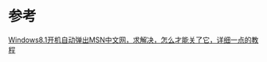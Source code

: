 # 参考

[Windows8.1开机自动弹出MSN中文网，求解决，怎么才能关了它，详细一点的教程](http://zhidao.baidu.com/question/1112411767780321459.html)
